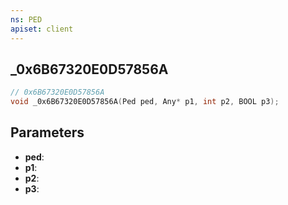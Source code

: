 ```yaml
---
ns: PED
apiset: client
---
```

## _0x6B67320E0D57856A

```c
// 0x6B67320E0D57856A
void _0x6B67320E0D57856A(Ped ped, Any* p1, int p2, BOOL p3);
```


## Parameters
* **ped**:
* **p1**:
* **p2**:
* **p3**: